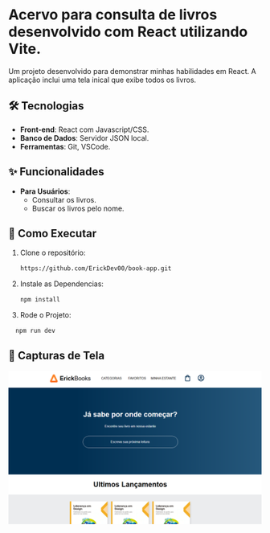 # Acervo para consulta de livros desenvolvido com React utilizando Vite.

Um projeto desenvolvido para demonstrar minhas habilidades em React. A aplicação inclui uma tela inical que exibe todos os livros.

## 🛠️ Tecnologias

- **Front-end**: React com Javascript/CSS.
- **Banco de Dados**: Servidor JSON local.
- **Ferramentas**: Git, VSCode.

## ✨ Funcionalidades

- **Para Usuários**:
  - Consultar os livros.
  - Buscar os livros pelo nome.

## 🚀 Como Executar

1. Clone o repositório:

   ```bash
   https://github.com/ErickDev00/book-app.git

   ```

2. Instale as Dependencias:

   ```bash
   npm install
   ```

3. Rode o Projeto:

```bash
  npm run dev
```

## 📸 Capturas de Tela

![interface do usuario](image.png)

